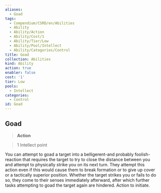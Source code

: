 ```yaml
---
aliases:
  - Goad
tags:
  - Compendium/CSRD/en/Abilities
  - Ability
  - Ability/Action
  - Ability/Cost/1
  - Ability/Tier/Low
  - Ability/Pool/Intellect
  - Ability/Categories/Control
title: Goad
collection: Abilities
kind: Ability
action: true
enabler: false
cost: '1'
tier: Low
pools:
  - Intellect
categories:
  - Control
id: Goad
---
```

## Goad    
>**Action**    
>1 Intellect point  
    
You can attempt to goad a target into a belligerent-and probably foolish-reaction that requires the target to try to close the distance between you and attempt to physically strike you on its next turn. They attempt this action even if this would cause them to break formation or to give up cover or a tactically superior position. Whether the target strikes you or fails to do so, they come to their senses immediately afterward, after which further tasks attempting to goad the target again are hindered. Action to initiate.
